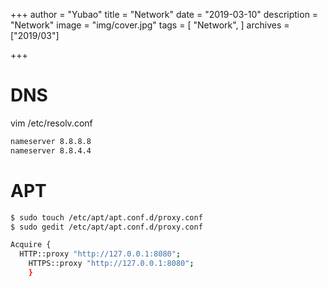 +++
author = "Yubao"
title = "Network"
date = "2019-03-10"
description = "Network"
image = "img/cover.jpg"
tags = [
    "Network",
]
archives = ["2019/03"]

+++

# DNS

vim /etc/resolv.conf

```sh
nameserver 8.8.8.8
nameserver 8.8.4.4
```


# APT

```sh
$ sudo touch /etc/apt/apt.conf.d/proxy.conf
$ sudo gedit /etc/apt/apt.conf.d/proxy.conf
```

```sh
Acquire {
  HTTP::proxy "http://127.0.0.1:8080";
    HTTPS::proxy "http://127.0.0.1:8080";
    }
```
